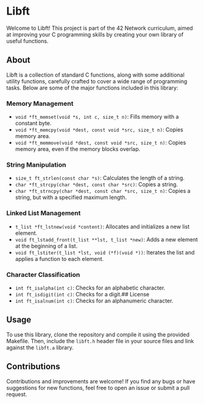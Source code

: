 # Libft

Welcome to Libft! This project is part of the 42 Network curriculum, aimed at improving your C programming skills by creating your own library of useful functions.

## About

Libft is a collection of standard C functions, along with some additional utility functions, carefully crafted to cover a wide range of programming tasks. Below are some of the major functions included in this library:

### Memory Management

- `void *ft_memset(void *s, int c, size_t n)`: Fills memory with a constant byte.
- `void *ft_memcpy(void *dest, const void *src, size_t n)`: Copies memory area.
- `void *ft_memmove(void *dest, const void *src, size_t n)`: Copies memory area, even if the memory blocks overlap.

### String Manipulation

- `size_t ft_strlen(const char *s)`: Calculates the length of a string.
- `char *ft_strcpy(char *dest, const char *src)`: Copies a string.
- `char *ft_strncpy(char *dest, const char *src, size_t n)`: Copies a string, but with a specified maximum length.

### Linked List Management

- `t_list *ft_lstnew(void *content)`: Allocates and initializes a new list element.
- `void ft_lstadd_front(t_list **lst, t_list *new)`: Adds a new element at the beginning of a list.
- `void ft_lstiter(t_list *lst, void (*f)(void *))`: Iterates the list and applies a function to each element.

### Character Classification

- `int ft_isalpha(int c)`: Checks for an alphabetic character.
- `int ft_isdigit(int c)`: Checks for a digit.## License
- `int ft_isalnum(int c)`: Checks for an alphanumeric character.

## Usage

To use this library, clone the repository and compile it using the provided Makefile. Then, include the `libft.h` header file in your source files and link against the `libft.a` library.


## Contributions

Contributions and improvements are welcome! If you find any bugs or have suggestions for new functions, feel free to open an issue or submit a pull request.


